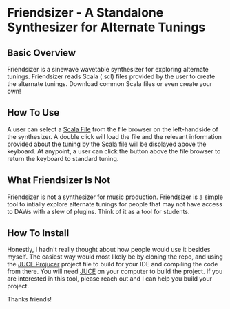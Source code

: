 # Friendsizer - A Standalone Synthesizer for Alternate Tunings

## Basic Overview
Friendsizer is a sinewave wavetable synthesizer for exploring alternate tunings. Friendsizer reads Scala (.scl) files provided by the user to create the alternate tunings. Download common Scala files or even create your own!


## How To Use
A user can select a [Scala File](http://www.huygens-fokker.org/scala/scl_format.html) from the file browser on the left-handside of the synthesizer. A double click will load the file and the relevant information provided about the tuning by the Scala file will be displayed above the keyboard. At anypoint, a user can click the button above the file browser to return the keyboard to standard tuning.

## What Friendsizer Is Not
Friendsizer is not a synthesizer for music production. Friendsizer is a simple tool to intially explore alternate tunings for people that may not have access to DAWs with a slew of plugins. Think of it as a tool for students.

## How To Install
Honestly, I hadn't really thought about how people would use it besides myself. The easiest way would most likely be by cloning the repo, and using the [JUCE Projucer](https://juce.com/discover/projucer) project file to build for your IDE and compiling the code from there. You will need [JUCE](https://github.com/juce-framework/JUCE) on your computer to build the project. If you are interested in this tool, please reach out and I can help you build your project.

Thanks friends!

